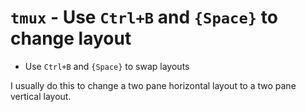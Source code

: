 # `tmux` - Use `Ctrl+B` and `{Space}` to change layout


- Use `Ctrl+B` and `{Space}` to swap layouts

I usually do this to change a two pane horizontal layout to a two pane
vertical layout.

